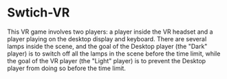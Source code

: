 # Swtich-VR

This VR game involves two players: a player inside the VR headset and a player playing on the desktop display and keyboard. There are several lamps inside the scene, and the goal of the Desktop player (the "Dark" player) is to switch off all the lamps in the scene before the time limit, while the goal of the VR player (the "Light" player) is to prevent the Desktop player from doing so before the time limit.
